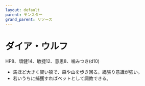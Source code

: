 ```yaml
---
layout: default
parent: モンスター
grand_parent: リソース
---
```


# ダイア・ウルフ

HP8、頑健14、敏捷12、意思8、噛みつき(d10)

- 馬ほど大きく賢い狼で、森や山を歩き回る。縄張り意識が強い。
- 若いうちに捕獲すればペットとして調教できる。
